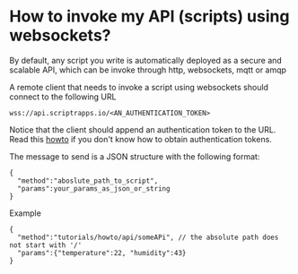 # How to invoke my API (scripts) using websockets?

By default, any script you write is automatically deployed as a secure and scalable API, which can be invoke through http, websockets, mqtt or amqp

A remote client that needs to invoke a script using websockets should connect to the following URL

```
wss://api.scriptrapps.io/<AN_AUTHENTICATION_TOKEN> 
```

Notice that the client should append an authentication token to the URL. Read this [howto](https://github.com/scriptrdotio/howto/blob/master/api/obtain_auth_token.md) if you don't know how to obtain authentication tokens.

The message to send is a JSON structure with the following format:

```
{
  "method":"aboslute_path_to_script",
  "params":your_params_as_json_or_string
}
```

Example

```
{
  "method":"tutorials/howto/api/someAPi", // the absolute path does not start with '/'
  "params":{"temperature":22, "humidity":43}
}
```
